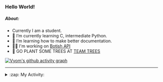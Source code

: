 ### Hello World!

##### About:
- Currently I am a student.
- 🌱 I’m currently learning C, intermediate Python.
- 🌱 I’m learning how to make better documentation.
- 👨‍💻 I'm working on [Botish API](https://github.com/Vyvy-vi/api)
- 🌱 GO PLANT SOME TREES AT [TEAM TREES](https://teamtrees.org/)

[![Vyom's github activity graph](https://activity-graph.herokuapp.com/graph?username=Vyvy-vi)](https://github.com/ashutosh00710/github-readme-activity-graph)

---
<details>
  <summary>:zap: My Activity:</summary>
  
<!--START_SECTION:waka-->
![Code Time](http://img.shields.io/badge/Code%20Time-756%20hrs%2055%20mins-blue)

**I'm a Night 🦉** 

```text
🌞 Morning    56 commits     ██░░░░░░░░░░░░░░░░░░░░░░░   8.27% 
🌆 Daytime    164 commits    ██████░░░░░░░░░░░░░░░░░░░   24.22% 
🌃 Evening    216 commits    ████████░░░░░░░░░░░░░░░░░   31.91% 
🌙 Night      241 commits    █████████░░░░░░░░░░░░░░░░   35.6%

```
📅 **I'm Most Productive on Sunday** 

```text
Monday       65 commits     ██░░░░░░░░░░░░░░░░░░░░░░░   9.6% 
Tuesday      125 commits    ████░░░░░░░░░░░░░░░░░░░░░   18.46% 
Wednesday    115 commits    ████░░░░░░░░░░░░░░░░░░░░░   16.99% 
Thursday     92 commits     ███░░░░░░░░░░░░░░░░░░░░░░   13.59% 
Friday       68 commits     ██░░░░░░░░░░░░░░░░░░░░░░░   10.04% 
Saturday     66 commits     ██░░░░░░░░░░░░░░░░░░░░░░░   9.75% 
Sunday       146 commits    █████░░░░░░░░░░░░░░░░░░░░   21.57%

```


📊 **This Week I Spent My Time On** 

```text
🔥 Editors: 
VS Code                  17 hrs 21 mins      ███████████████████████░░   94.87% 
Vim                      56 mins             █░░░░░░░░░░░░░░░░░░░░░░░░   5.13%

🐱‍💻 Projects: 
praise_backend_js        7 hrs 29 mins       ██████████░░░░░░░░░░░░░░░   40.94% 
api                      3 hrs 35 mins       █████░░░░░░░░░░░░░░░░░░░░   19.6% 
onboarding-bot           2 hrs 30 mins       ███░░░░░░░░░░░░░░░░░░░░░░   13.73% 
Praise-Bot-Discord       1 hr 39 mins        ██░░░░░░░░░░░░░░░░░░░░░░░   9.03% 
TEA-onboarding-bot       1 hr 33 mins        ██░░░░░░░░░░░░░░░░░░░░░░░   8.54%

```


 Last Updated on 27/04/2022 11:04:53 UTC
<!--END_SECTION:waka-->
</details>

